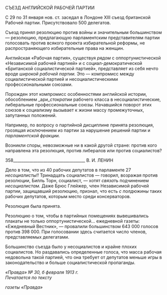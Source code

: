 СЪЕЗД АНГЛИЙСКОЙ РАБОЧЕЙ ПАРТИИ

С 29 по 31 января нов. ст. заседал в Лондоне XIII съезд британской Рабочей партии. Присутствовало 500 делегатов.

Съезд принял резолюцию против войны и значительным большинством — резолю­цию, предлагающую парламентским представителям партии голосовать против всякого проекта избирательной реформы, не распространяющего избирательные права на жен­щин.

Английская «Рабочая партия», существуя _рядом_ с оппортунистической «Независи­мой рабочей партией» и с социал-демократической «Британской социалистической партией», представляет из себя нечто вроде _широкой рабочей партии._ Это — компро­мисс между социалистической партией и несоциалистическими профессиональными союзами.

Порожден этот компромисс особенностями английской истории, обособлением _ари­__стократии_ рабочего класса в несоциалистические, либеральные профессиональные союзы. Начавшийся поворот этих союзов к социализму вызывает к жизни массу про­межуточных, запутанных положений.

Например, по вопросу о партийной дисциплине принята резолюция, грозящая ис­ключением из партии за нарушение решений партии и _парламентской фракции._

Возникли споры, невозможные ни в какой другой стране: против кого направлена эта резолюция, против либералов или против социалистов?

  

358____________________________________ В. И. ЛЕНИН

Дело в том, что из 40 рабочих депутатов в парламенте 27 _несоциалисты!!_ Трина­дцать социалистов — говорил, возражая против резолюции, Билль Торн, социалист, — хотят _связать_ подчинением _несоциалистам._ Даже Брюс Глейжер, член Независимой рабочей партии, защищавший резолюцию, признал, что есть _с полдюжины_ таких рабо­чих депутатов, которым место среди консерваторов.

Резолюция была принята.

Резолюцию о том, чтобы в партийных помещениях вывешивались плакаты не только оппортунистической... ежедневной газеты: «Ежедневный Вестник», — провалили большинством 643 000 голосов против 398 000. При голосовании здесь считается число членов, представляемых делегатами.

Большинство съезда было у несоциалистов и крайне плохих социалистов. Но разда­вались определенные голоса, что масса рабочая недовольна такой партией, что она тре­бует от депутатов меньше игры в законодательство и больше социалистической пропа­ганды.

_«Правда» № 30, б февраля 1913 г.                                                           Печатается по тексту_

_газеты «Правда»_